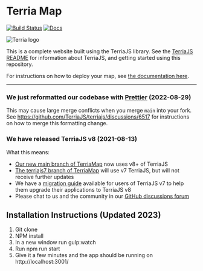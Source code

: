 # Terria Map

[![Build Status](https://github.com/TerriaJS/TerriaMap/actions/workflows/ci.yml/badge.svg?branch=main&event=push)](https://github.com/TerriaJS/TerriaMap/actions/workflows/ci.yml) [![Docs](https://img.shields.io/badge/docs-online-blue.svg)](https://docs.terria.io/)

![Terria logo](terria-logo.png "Terria logo")

This is a complete website built using the TerriaJS library. See the [TerriaJS README](https://github.com/TerriaJS/TerriaJS) for information about TerriaJS, and getting started using this repository.

For instructions on how to deploy your map, see [the documentation here](doc/deploying/deploying-to-aws.md).

---

### We just reformatted our codebase with [Prettier](https://prettier.io/) (2022-08-29)

This may cause large merge conflicts when you merge `main` into your fork. See https://github.com/TerriaJS/terriajs/discussions/6517 for instructions on how to merge this formatting change.

### We have released TerriaJS v8 (2021-08-13)

What this means:

- [Our new main branch of TerriaMap](https://github.com/TerriaJS/TerriaMap/tree/main) now uses v8+ of TerriaJS
- [The terriajs7 branch of TerriaMap](https://github.com/TerriaJS/TerriaMap/tree/terriajs7) will use v7 TerriaJS, but will not receive further updates
- We have a [migration guide](https://docs.terria.io/guide/contributing/migration-guide/) available for users of TerriaJS v7 to help them upgrade their applications to TerriaJS v8
- Please chat to us and the community in our [GitHub discussions forum](https://github.com/TerriaJS/terriajs/discussions)

## Installation Instructions (Updated 2023)

1. Git clone
2. NPM install
3. In a new window run gulp:watch
4. Run npm run start
5. Give it a few minutes and the app should be running on http://localhost:3001/
